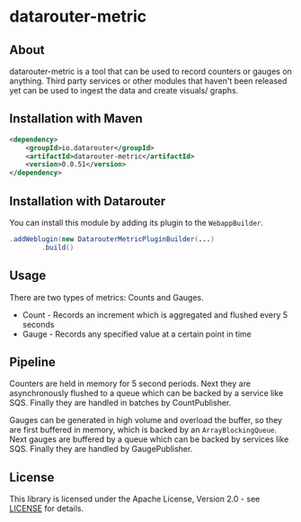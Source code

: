 # datarouter-metric

## About
datarouter-metric is a tool that can be used to record counters or gauges on anything. Third party services or other
 modules that haven't been released yet can be used to ingest the data and create visuals/ graphs.

## Installation with Maven

```xml
<dependency>
	<groupId>io.datarouter</groupId>
	<artifactId>datarouter-metric</artifactId>
	<version>0.0.51</version>
</dependency>
```

## Installation with Datarouter

You can install this module by adding its plugin to the `WebappBuilder`.

```java
.addWeblugin(new DatarouterMetricPluginBuilder(...)
		.build()
```

## Usage
There are two types of metrics: Counts and Gauges.

* Count - Records an increment which is aggregated and flushed every 5 seconds
* Gauge - Records any specified value at a certain point in time

## Pipeline

Counters are held in memory for 5 second periods. Next they are asynchronously flushed to a queue which can be backed
by a service like SQS. Finally they are handled in batches by CountPublisher.

Gauges can be generated in high volume and overload the buffer, so they are first buffered in memory, which is backed
by an `ArrayBlockingQueue`. Next gauges are buffered by a queue which can be backed by services like SQS. Finally they
are handled by GaugePublisher.


## License

This library is licensed under the Apache License, Version 2.0 - see [LICENSE](../LICENSE) for details.
